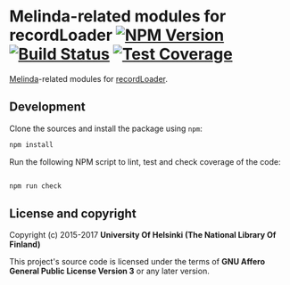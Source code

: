 # Melinda-related modules for recordLoader [![NPM Version](https://img.shields.io/npm/v/record-loader-melinda.svg)](https://npmjs.org/package/record-loader-melinda) [![Build Status](https://travis-ci.org/NatLibFi/record-loader-melinda.svg)](https://travis-ci.org/NatLibFi/record-loader-melinda) [![Test Coverage](https://codeclimate.com/github/NatLibFi/record-loader-melinda/badges/coverage.svg)](https://codeclimate.com/github/NatLibFi/record-loader-melinda/coverage)

[Melinda](https://melinda.kansalliskirjasto.fi)-related modules for [recordLoader](https://github.com/NatLibFi/record-loader).

## Development 

Clone the sources and install the package using `npm`:

```sh
npm install
```

Run the following NPM script to lint, test and check coverage of the code:

```javascript

npm run check

```

## License and copyright

Copyright (c) 2015-2017 **University Of Helsinki (The National Library Of Finland)**

This project's source code is licensed under the terms of **GNU Affero General Public License Version 3** or any later version.
